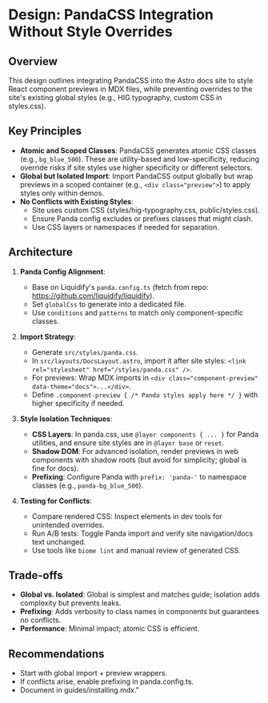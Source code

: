 # Design: PandaCSS Integration Without Style Overrides

## Overview

This design outlines integrating PandaCSS into the Astro docs site to style React component previews in MDX files, while preventing overrides to the site's existing global styles (e.g., HIG typography, custom CSS in styles.css).

## Key Principles

- **Atomic and Scoped Classes**: PandaCSS generates atomic CSS classes (e.g., `bg_blue_500`). These are utility-based and low-specificity, reducing override risks if site styles use higher specificity or different selectors.
- **Global but Isolated Import**: Import PandaCSS output globally but wrap previews in a scoped container (e.g., `<div class="preview">`) to apply styles only within demos.
- **No Conflicts with Existing Styles**:
  - Site uses custom CSS (styles/hig-typography.css, public/styles.css).
  - Ensure Panda config excludes or prefixes classes that might clash.
  - Use CSS layers or namespaces if needed for separation.

## Architecture

1. **Panda Config Alignment**:
   - Base on Liquidify's `panda.config.ts` (fetch from repo: https://github.com/liquidify/liquidify).
   - Set `globalCss` to generate into a dedicated file.
   - Use `conditions` and `patterns` to match only component-specific classes.

2. **Import Strategy**:
   - Generate `src/styles/panda.css`.
   - In `src/layouts/DocsLayout.astro`, import it after site styles: `<link rel="stylesheet" href="/styles/panda.css" />`.
   - For previews: Wrap MDX imports in `<div class="component-preview" data-theme="docs">...</div>`.
   - Define `.component-preview { /* Panda styles apply here */ }` with higher specificity if needed.

3. **Style Isolation Techniques**:
   - **CSS Layers**: In panda.css, use `@layer components { ... }` for Panda utilities, and ensure site styles are in `@layer base` or `reset`.
   - **Shadow DOM**: For advanced isolation, render previews in web components with shadow roots (but avoid for simplicity; global is fine for docs).
   - **Prefixing**: Configure Panda with `prefix: 'panda-'` to namespace classes (e.g., `panda-bg_blue_500`).

4. **Testing for Conflicts**:
   - Compare rendered CSS: Inspect elements in dev tools for unintended overrides.
   - Run A/B tests: Toggle Panda import and verify site navigation/docs text unchanged.
   - Use tools like `biome lint` and manual review of generated CSS.

## Trade-offs

- **Global vs. Isolated**: Global is simplest and matches guide; isolation adds complexity but prevents leaks.
- **Prefixing**: Adds verbosity to class names in components but guarantees no conflicts.
- **Performance**: Minimal impact; atomic CSS is efficient.

## Recommendations

- Start with global import + preview wrappers.
- If conflicts arise, enable prefixing in panda.config.ts.
- Document in guides/installing.mdx."
